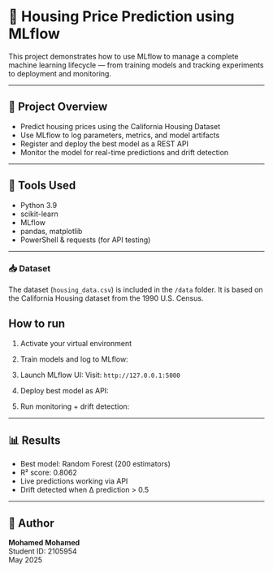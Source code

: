 # 🏡 Housing Price Prediction using MLflow

This project demonstrates how to use MLflow to manage a complete machine learning lifecycle — from training models and tracking experiments to deployment and monitoring.

---

## 📌 Project Overview

- Predict housing prices using the California Housing Dataset
- Use MLflow to log parameters, metrics, and model artifacts
- Register and deploy the best model as a REST API
- Monitor the model for real-time predictions and drift detection

---

## 🧰 Tools Used

- Python 3.9
- scikit-learn
- MLflow
- pandas, matplotlib
- PowerShell & requests (for API testing)

---

### 📥 Dataset

The dataset (`housing_data.csv`) is included in the `/data` folder. It is based on the California Housing dataset from the 1990 U.S. Census.


## How to run

1. Activate your virtual environment
2. Train models and log to MLflow:
3. Launch MLflow UI:
Visit: `http://127.0.0.1:5000`

4. Deploy best model as API:

5. Run monitoring + drift detection:


---

## 📊 Results

- Best model: Random Forest (200 estimators)
- R² score: 0.8062
- Live predictions working via API
- Drift detected when Δ prediction > 0.5

---

## 👤 Author

**Mohamed Mohamed**  
Student ID: 2105954  
May 2025

